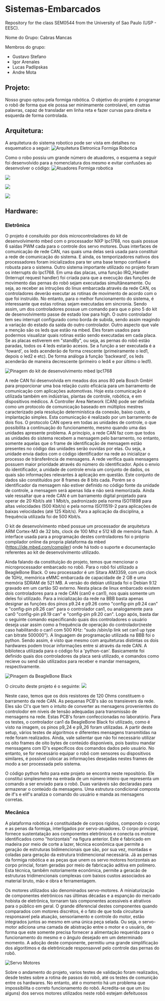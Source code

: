# Sistemas-Embarcados
Repository for the class SEM0544 from the University of Sao Paulo (USP - EESC).

Nome do Grupo: Cabras Mancas

Membros do grupo:
  - Gustavo Stefano
  - Igor Arenales
  - Lucas Padlipskas
  - Andre Mota
  
## Projeto:
Nosso grupo optou pela formiga robótica. O objetivo do projeto é programar o robô de forma que ele possa ser minimamente controlavel, em outras palavras, capaz de transladar em linha reta e fazer curvas para direita e esquerda de forma controlada. 

## Arquitetura:
A arquitetura do sistema robotico pode ser vista em detalhes no esquematico a seguir:
![Arquitetura Eletronica Formiga Robotica](https://user-images.githubusercontent.com/38964186/172719800-e0dd9714-1caa-4bdd-af15-6b2b1c536a52.png)

Como o robo possiu um grande número de atuadores, o esquema a seguir foi desenvolvido para a nomenclatura dos mesmo e evitar confusões ao desenvolver o código:
![Atuadores Formiga robotica](https://user-images.githubusercontent.com/38964186/172720001-e0654bee-0c1f-4032-9b64-5375e0b5d930.png)


![](https://github.com/gustavo-stefano/Sistemas-Embarcados/blob/main/ezgif-1-5fb3583126.gif)

![](https://github.com/gustavo-stefano/Sistemas-Embarcados/blob/main/ezgif-1-f1d40c770e.gif)

![](https://github.com/gustavo-stefano/Sistemas-Embarcados/blob/main/ezgif-1-bac7082c9b.gif)

## Hardware:

### Eletrônica
O projeto é consituído por dois microcontroladores do kit de desenvolvimento mbed com o processador NXP lpc1768, nos quais possue 6 saídas PWM cada para o controle dos servo motores. Duas interfaces de comunicação de rede CAN, nas quais uma delas será usada para constituir a rede de comunicação do sistema. E ainda, os temporizadores nativos dos processadores foram inicializados para ter uma base tempo confiável e robusta para o sistema. Outro sistema importante utilizado no projeto foram os interrupts do lpc1768. Em uma das placas, uma função IRQ_Handler (Interrupt request handler) foi criada para que a execução das funções de movimento das pernas do robô sejam executadas simultâneamente. Ou seja, ao receber as intruções do linux embarcada através da rede CAN, os controladores deverão executar as rotinas de movimento de acordo com o que foi instruído. No entanto, para o melhor funcionamento do sistema, é interessante que estas rotinas sejam executadas em sincronia. Sendo assim, um dos controladores possue um comando para que o pino 5 do kit de desenvolvimento passe de estado low para high. O outro controlador tem seu interrupt configurado como borda de subida, sendo assim reagindo a variação do estado da saída do outro controlador. Outro aspecto que vale a menção são os leds que estão na mbed. Eles foram usados para podermos visualizar quais rotinas estão sendo executadas em cada placa. Se as placas estiverem em "standBy", ou seja, as pernas do robô estão paradas, todos os 4 leds estarão acesos. Se a função a ser executada é a 'foward', os leds acenderão de forma crescente (primeiramente o led1, depois o led2 e etc). De forma análoga à função 'backward', os leds acenderão de maneira decrescente (primeiro o led4 e por último o led1). 

![Pinagem do kit de desenvolvimento mbed lpc1768](lpc1768_pinout.png)

A rede CAN foi desenvolvida em meados dos anos 80 pela Bosch GmbH para proporcionar uma boa relação custo eficácia para um barramento de comunicação com aplicações automotivas. Hoje esta comunicação é utilizada também em indústrias, plantas de controle, robótica, e em dispositivos médicos. A Controller Area Network (CAN) pode ser definida como um protocolo de comunicação baseado em múltiplos mestres caracterizado pela resolução determinística da conexão, baixo custo, e implantação simples. Esta comunicação é realizado por um barramento de dois fios. O protocolo CAN opera em todas as unidades de controle, o que possibilita a continuação do funcionamento, mesmo quando uma das unidades apresente problema. A princípio, a rede CAN faz com que todos as unidades do sistema recebem a mensagem pelo barramento, no entanto, somente aquelas que o frame de identificação de mensagem estão presentes no código das unidades serão ouvidas por elas. Ou seja, a unidade envia dados com o código identificador na rede ao inicializar o processo de trânsferência de mensagens. A rede verifica quais mensagens possuem maior prioridade através do número do identificador. Após o envio do identificador, a unidade de controle envia um conjunto de dados, os quais são informações relevantes à aplicação em questão. Este conjunto de dados são constituídos por 8 frames de 8 bits cada. Porém se o identificador da mensagem não estiver definido no código fonte da unidade de controle, a mensagem será apenas lida e não será memorizada. Ainda vale ressaltar que a rede CAN é um barramento digital projetado para operar de 20 Kbit/s até 1 Mbit/s, padronizado pela norma ISO11898 para altas velocidades (500 Kbit/s) e pela norma ISO11519-2 para aplicações de baixas velocidades (até 125 Kbit/s). Para a aplicação da disciplina, a frequência utilizada foi de 500 Kbit/s.

O kit de desenvolvimento mbed possue um processador de arquitetura ARM Cortex-M3 de 32 bits, clock de 100 Mhz e 512 kB de memória flash. A interface usada para a programação destes controladores foi o próprio compilador online da propria plataforma da mbed (https://ide.mbed.com/compiler) onde há todo o suporte e documentação referentes ao kit de desenvolvimento utilizado.

Ainda falando da constituição do projeto, temos que mencionar o microprocessador embarcado no robô. Para o robô foi utilizado a BeagleBone Black. O seu processador é um Sitara AM3359, com um clock de 1GHz, memórica eMMC embarcada de capacidade de 2 GB e uma memória SDRAM de 521 MB. A versão do debian utilizada foi o Debian 9.12 gravado em um cartão SD externo. Nesta placa de linux embarcado existem dois controladores para a rede CAN (can0 e can1), nos quais somente um deles foi utilizado. Para a inicialização da rede na BBB basta apenas designar as funções dos pinos p9.24 e p9.26 como "config-pin p9.24 can" e "config-pin p9.26 can" para o controlador can1, ou analogamente para can0 "config-pin p9.19 can" e "config-pin p9.20 can". Logo após, basta dar o seguinte comando especificando quais dos controladores o usuário deseja usar assim como a frequência de operação do controlador(neste caso habilitando o can1 com 500 KHz: "sudo /sbin/ip link set can1 up type can bitrate 500000"). A linguagem de programação utilizada na BBB foi o python. Sendo assim, é visto que mesmo com arquiteturas distintas os dois hardwares podem trocar informações entre si através da rede CAN. A biblioteca utilizada para o código foi a 'python-can'. Basicamente foi definido quais dos controladores da placa será utilizado, e comandos como recieve ou send são utilizados para receber e mandar mensagens, respectivamente.

![Pinagem da BeagleBone Black](BeagleBone-Black-Pinout.jpg)

O circuito deste projeto é o seguinte:
![](CAN_circuit.jpeg)

Neste caso, temos que os dois resistores de 120 Ohms constituem o barramento da rede CAN. As pequenas PCB's são os transievers da rede. Eles são CI's que tem o intuito de converter as mensagens provenientes do controlodor em níveis de tensão adequadas para transmissão de mensagens na rede. Estas PCB's foram confeccionadas no laboratório. Para os testes, o controlador can1 da BeagleBone Black foi utilizado, como é visto na imagem, os pinos p9_24 e p9_26 foram utilizadas. A partir deste setup, vários testes de algoritmos e diferentes mensagens transmitidas na rede foram realizados. Ainda, vale salientar que não foi necessário utilizar os oito frames de oito bytes de conteúdo disponíveis, pois bastou mandar menssagens com ID's específicos dos comandos dados pelo usuário. No entanto, se for necessário equipar o robô com sensores ou dispositivos similares, é possível colocar as informações desejadas nestes frames de modo a ser processada pelo sistema. 

O código python feito para este projeto se encontra neste repositório. Ele constitui simplesmente na entrada de um número inteiro que representa um comando a ser enviado para o robô. Duas variáveis são declaradas para armazenar o conteúdo da mensagens. Uma estrutura condicional composta de if's e elif's analiza o comando do usuário e manda as mensagens corretas.  

### Mecânica
A plataforma robótica é constituidade de corpos rígidos, compondo o corpo e as penas da formiga, interligados por servo-atuadores. O corpo principal, fornece sustentatação aos componentes eletrônicos e conecta os motore identificados como "horizontais" na figura anterior. Este é fabricado em madeira por meio de corte a lazer, técnica econômica que permite a geração de estruturas bidimencionais que são, por sua vez, montadas e coladas para geração da estrutura tridimencional necessária. Já as pernas da formiga robótica e as peças que unem os servo motores horizontais ao corpo princial, foram geradas por meio de fabricação aditiva em polímero. Esta técnica, tambêm notoriamente econômica, permite a geracão de estruturas tridimencionais complexas com baixos custos associados ao material bruto, mão e óbra e ferramentagem.

Os motores utilizados são denominados servo-motores. A miniaturização de componentes eletrônicos nas últimas décadas e a espanção do mercado hobista de eletrônica, tornaram tais componentes acessiveis e atrativos para o público em geral. O grande diferencial destes componentes quando comparados com motores discrétos, é o fato de que toda circuitaria responsavel pela atuação, sensoriamento e controle do motor, estão integrados juntos ao mesmo em uma única peça selada. Ou seja, o servo-motor adiciona uma camada de abistração entre o motor e o usuário, de forma que este somente precisa fornecer a alimentação requerida para o funcionamento do mesmo e o ângulo desejado em um determinado momento. A adoção deste componente, permitiu uma grande simplificação dos algorítimos e da eletrônicade responsavvel pelo controle das pernas do robô.

![Servo Motores](Servo-Motores.png)

Sobre o andamento do projeto, varios testes de validação foram realizados, desde testes sobre a rotina de passos do robô, até os testes de comunição entre os hardwares. No entanto, até o momento há um problema que impossibilita o correto funcionamento do robô. Acredita-se que um (ou alguns) dos servos motores utilizados neste robô estejam defeituosos  

